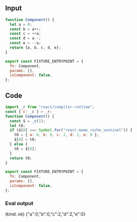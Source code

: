 
## Input

```javascript
function Component() {
  let a = 0;
  const b = a++;
  const c = ++a;
  const d = a--;
  const e = --a;
  return {a, b, c, d, e};
}

export const FIXTURE_ENTRYPOINT = {
  fn: Component,
  params: [],
  isComponent: false,
};

```

## Code

```javascript
import _r from "react/compiler-runtime";
const { c: _c } = _r;
function Component() {
  const $ = _c(1);
  let t0;
  if ($[0] === Symbol.for("react.memo_cache_sentinel")) {
    t0 = { a: 0, b: 0, c: 2, d: 2, e: 0 };
    $[0] = t0;
  } else {
    t0 = $[0];
  }
  return t0;
}

export const FIXTURE_ENTRYPOINT = {
  fn: Component,
  params: [],
  isComponent: false,
};

```
      
### Eval output
(kind: ok) {"a":0,"b":0,"c":2,"d":2,"e":0}